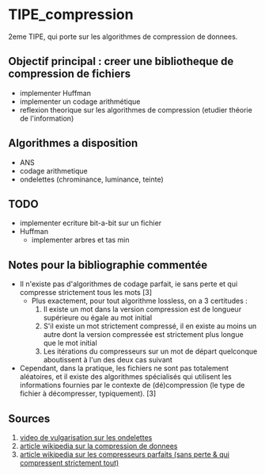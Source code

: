# TIPE_compression
2eme TIPE, qui porte sur les algorithmes de compression de donnees.

## Objectif principal : creer une bibliotheque de compression de fichiers

+ implementer Huffman
+ implementer un codage arithmétique
+ reflexion theorique sur les algorithmes de compression (etudier théorie de l'information)


## Algorithmes a disposition

+ ANS
+ codage arithmetique
+ ondelettes (chrominance, luminance, teinte)

## TODO
+ implementer ecriture bit-a-bit sur un fichier
+ Huffman
    + implementer arbres et tas min

## Notes pour la bibliographie commentée
+ Il n'existe pas d'algorithmes de codage parfait, ie sans perte et qui compresse strictement tous les mots [3]
    + Plus exactement, pour tout algorithme lossless, on a 3 certitudes :
        1. Il existe un mot dans la version compression est de longueur supérieure ou égale au mot initial
        2. S'il existe un mot strictement compressé, il en existe au moins un autre dont la version compressée est strictement plus longue que le mot initial
        3. Les itérations du compresseurs sur un mot de départ quelconque aboutissent à l'un des deux cas suivant
+ Cependant, dans la pratique, les fichiers ne sont pas totalement aléatoires, et il existe des algorithmes spécialisés qui utilisent les informations fournies par le contexte de (dé)compression (le type de fichier à décompresser, typiquement). [3]


## Sources
1. [video de vulgarisation sur les ondelettes](https://youtu.be/vpmlGMZSpvQ?si=35RCm1T92-lWqZgx)
2. [article wikipedia sur la compression de donnees](https://fr.wikipedia.org/wiki/Compression_de_donn%C3%A9es)
3. [article wikipedia sur les compresseurs parfaits (sans perte & qui compressent strictement tout)](https://fr.wikipedia.org/wiki/Compression_de_donn%C3%A9es_universelle)
